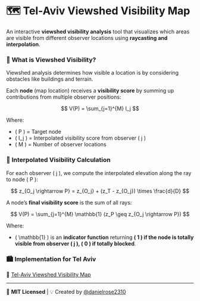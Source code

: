 # 🗺️ Tel-Aviv Viewshed Visibility Map

An interactive **viewshed visibility analysis** tool that visualizes which areas are visible from different observer locations using **raycasting and interpolation**.

### 📌 **What is Viewshed Visibility?**
Viewshed analysis determines how visible a location is by considering obstacles like buildings and terrain.

Each **node** (map location) receives a **visibility score** by summing up contributions from multiple observer positions:

$$
V(P) = \sum_{j=1}^{M} I_j
$$

Where:
- \( P \) = Target node  
- \( I_j \) = Interpolated visibility score from observer \( j \)  
- \( M \) = Number of observer locations  

### 📐 **Interpolated Visibility Calculation**
For each observer \( j \), we compute the interpolated elevation along the ray to node \( P \):

$$
z_{O_j \rightarrow P} = z_{O_j} + (z_T - z_{O_j}) \times \frac{d}{D}
$$

A node’s **final visibility score** is the sum of all rays:

$$
V(P) = \sum_{j=1}^{M} \mathbb{1} (z_P \geq z_{O_j \rightarrow P})
$$

Where:
- \( \mathbb{1} \) is an **indicator function** returning **\( 1 \) if the node is totally visible from observer \( j \), \( 0 \) if totally blocked**.  

### 🏙️ **Implementation for Tel Aviv**
🔗 [Tel-Aviv Viewshed Visibility Map](https://danielrose2310.github.io/ta_visibility/)

---
📜 **MIT Licensed** | 💡 Created by [@danielrose2310](https://github.com/danielrose2310)
